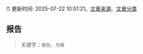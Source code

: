 :alarm_clock: 更新时间: 2025-07-22 10:51:21。[文章来源](/README.md)、[文章分类](/TAGS.md)

## 报告


> 关键字：`报告`、`月报`



